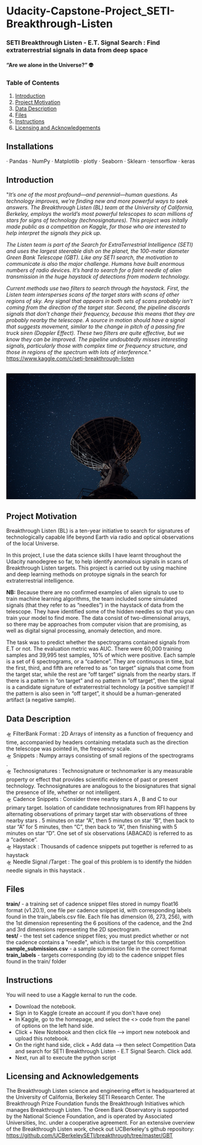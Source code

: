 # Udacity-Capstone-Project_SETI-Breakthrough-Listen

### SETI Breakthrough Listen - E.T. Signal Search : Find extraterrestrial signals in data from deep space

#### “Are we alone in the Universe?” :alien:

### Table of Contents
1. [Introduction](#introduction)
2. [Project Motivation](#project-motivation)
3. [Data Description](#data-description)
4. [Files](#files)
5. [Instructions](#instructions)
6. [Licensing and Acknowledgements](#licensing-and-acknowledgements)

## **Installations**

· Pandas · NumPy · Matplotlib · plotly · Seaborn · Sklearn · tensorflow · keras 

## **Introduction**
"*It’s one of the most profound—and perennial—human questions. As technology improves, we’re finding new and more powerful ways to seek answers. The Breakthrough Listen (BL) team at the University of California, Berkeley, employs the world’s most powerful telescopes to scan millions of stars for signs of technology (technosignatures). This project was initally made public as a competition on Kaggle, for those who are interested to help interpret the signals they pick up.*

*The Listen team is part of the Search for ExtraTerrestrial Intelligence (SETI) and uses the largest steerable dish on the planet, the 100-meter diameter Green Bank Telescope (GBT). Like any SETI search, the motivation to communicate is also the major challenge. Humans have built enormous numbers of radio devices. It’s hard to search for a faint needle of alien transmission in the huge haystack of detections from modern technology.*

*Current methods use two filters to search through the haystack. First, the Listen team intersperses scans of the target stars with scans of other regions of sky. Any signal that appears in both sets of scans probably isn’t coming from the direction of the target star. Second, the pipeline discards signals that don’t change their frequency, because this means that they are probably nearby the telescope. A source in motion should have a signal that suggests movement, similar to the change in pitch of a passing fire truck siren (Doppler Effect). These two filters are quite effective, but we know they can be improved. The pipeline undoubtedly misses interesting signals, particularly those with complex time or frequency structure, and those in regions of the spectrum with lots of interference.*" https://www.kaggle.com/c/seti-breakthrough-listen  
</br>

<p align="center" width="100%">
   <img src="radio-telescope-2.jpg" width="600">
</p>


## **Project Motivation**

Breakthrough Listen (BL) is a ten-year initiative to search for signatures of technologically capable life beyond Earth via radio and optical observations of the local Universe.

In this project, I use the data science skills I have learnt throughout the Udacity nanodegree so far, to help identify anomalous signals in scans of Breakthrough Listen targets. This project is carried out by using machine and deep learning methods on protoype signals in the search for extraterrestrial intelligence. </br> 

**NB:** Because there are no confirmed examples of alien signals to use to train machine learning algorithms, the team included some simulated signals (that they refer to as “needles”) in the haystack of data from the telescope. They have identified some of the hidden needles so that you can train your model to find more. The data consist of two-dimensional arrays, so there may be approaches from computer vision that are promising, as well as digital signal processing, anomaly detection, and more. 

The task was to predict whether the spectrograms contained signals from E.T or not. The evaluation metric was AUC. There were 60,000 training samples and 39,995 test samples, 10% of which were positive. Each sample is a set of 6 spectrograms, or a “cadence”. They are continuous in time, but the first, third, and fifth are referred to as “on target” signals that come from the target star, while the rest are “off target” signals from the nearby stars. If there is a pattern in “on target” and no pattern in “off target”, then the signal is a candidate signature of extraterrestrial technology (a positive sample)! If the pattern is also seen in “off target”, it should be a human-generated artifact (a negative sample). 

## **Data Description**

🛸 FilterBank Format : 
2D Arrays of intensity as a function of frequency and time, accompanied by headers containing metadata such as the direction the telescope was pointed in, the frequency scale.  </br>
🛸 Snippets : 
Numpy arrays consisting of small regions of the spectrograms .  </br>
🛸 Technosignatures : 
Technosignature or technomarker is any measurable property or effect that provides scientific evidence of past or present technology. Technosignatures are analogous to the biosignatures that signal the presence of life, whether or not intelligent.  </br>
🛸 Cadence Snippets : 
Consider three nearby stars A , B and C to our primary target. Isolation of candidate technosignatures from RFI happens by alternating observations of primary target star with observations of three nearby stars . 5 minutes on star “A”, then 5 minutes on star “B”, then back to star “A” for 5 minutes, then “C”, then back to “A”, then finishing with 5 minutes on star “D”. One set of six observations (ABACAD) is referred to as a “cadence”.  </br>
🛸 Haystack : 
Thousands of cadence snippets put together is referred to as haystack  </br>
🛸 Needle Signal /Target : 
The goal of this problem is to identify the hidden needle signals in this haystack .

## **Files**

**train/** - a training set of cadence snippet files stored in numpy float16 format (v1.20.1), one file per cadence snippet id, with corresponding labels found in the train_labels.csv file. Each file has dimension (6, 273, 256), with the 1st dimension representing the 6 positions of the cadence, and the 2nd and 3rd dimensions representing the 2D spectrogram. </br>
**test/** - the test set cadence snippet files; you must predict whether or not the cadence contains a "needle", which is the target for this competition </br>
**sample_submission.csv** - a sample submission file in the correct format </br>
**train_labels** - targets corresponding (by id) to the cadence snippet files found in the train/ folder

## **Instructions**

You will need to use a Kaggle kernal to run the code. 

- Download the notebook.
- Sign in to Kaggle (create an account if you don't have one) 
- In Kaggle, go to the homepage, and select the <> code from the panel of options on the left hand side.  
- Click + New Notebook and then click file --> import new notebook and upload this notebook. 
- On the right hand side, click + Add data --> then select Competition Data and search for SETI Breakthrough Listen - E.T Signal Search. Click add. 
- Next, run all to execute the python script


## **Licensing and Acknowledgements**

The Breakthrough Listen science and engineering effort is headquartered at the University of California, Berkeley SETI Research Center. The Breakthrough Prize Foundation funds the Breakthrough Initiatives which manages Breakthrough Listen. The Green Bank Observatory is supported by the National Science Foundation, and is operated by Associated Universities, Inc. under a cooperative agreement. For an extensive overview of the Breakthrough Listen work, check out UCBerkeley's github repository: https://github.com/UCBerkeleySETI/breakthrough/tree/master/GBT
